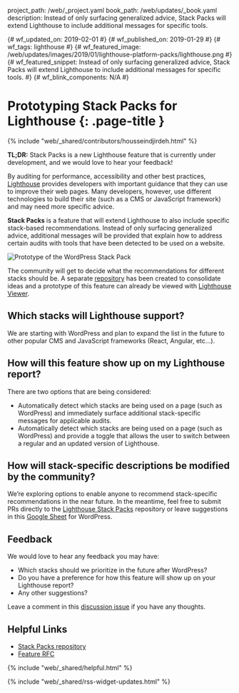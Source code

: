 project_path: /web/_project.yaml book_path: /web/updates/_book.yaml description: Instead of only surfacing generalized advice, Stack Packs will extend Lighthouse to include additional messages for specific tools.

{# wf_updated_on: 2019-02-01 #} {# wf_published_on: 2019-01-29 #} {# wf_tags: lighthouse #} {# wf_featured_image: /web/updates/images/2019/01/lighthouse-platform-packs/lighthouse.png #} {# wf_featured_snippet: Instead of only surfacing generalized advice, Stack Packs will extend Lighthouse to include additional messages for specific tools. #} {# wf_blink_components: N/A #}

# Prototyping Stack Packs for Lighthouse {: .page-title }

{% include "web/_shared/contributors/housseindjirdeh.html" %}

**TL;DR:** Stack Packs is a new Lighthouse feature that is currently under development, and we would love to hear your feedback!

By auditing for performance, accessibility and other best practices, [Lighthouse](/web/tools/lighthouse/) provides developers with important guidance that they can use to improve their web pages. Many developers, however, use different technologies to build their site (such as a CMS or JavaScript framework) and may need more specific advice.

**Stack Packs** is a feature that will extend Lighthouse to also include specific stack-based recommendations. Instead of only surfacing generalized advice, additional messages will be provided that explain how to address certain audits with tools that have been detected to be used on a website.

<img src="/web/updates/images/2019/01/lighthouse-platform-packs/audit.png"
alt="Prototype of the WordPress Stack Pack" />

The community will get to decide what the recommendations for different stacks should be. A separate [repository](https://github.com/GoogleChrome/lighthouse-stack-packs) has been created to consolidate ideas and a prototype of this feature can already be viewed with [Lighthouse Viewer](https://houssein.me/lighthouse/viewer-wordpress/?gist=9efc3fc22dc500620c884db995e3fb6c).

## Which stacks will Lighthouse support?

We are starting with WordPress and plan to expand the list in the future to other popular CMS and JavaScript frameworks (React, Angular, etc...).

## How will this feature show up on my Lighthouse report?

There are two options that are being considered:

* Automatically detect which stacks are being used on a page (such as WordPress) and immediately surface additional stack-specific messages for applicable audits.
* Automatically detect which stacks are being used on a page (such as WordPress) and provide a toggle that allows the user to switch between a regular and an updated version of Lighthouse.

## How will stack-specific descriptions be modified by the community?

We’re exploring options to enable anyone to recommend stack-specific recommendations in the near future. In the meantime, feel free to submit PRs directly to the [Lighthouse Stack Packs](https://github.com/GoogleChrome/lighthouse-stack-packs) repository or leave suggestions in this [Google Sheet](https://docs.google.com/spreadsheets/d/1D4sz4NmhTjekJR2HIFX6QvO76c9PU2LHKDBf19YLnrA/edit?usp=sharing) for WordPress.

## Feedback

We would love to hear any feedback you may have:

* Which stacks should we prioritize in the future after WordPress?
* Do you have a preference for how this feature will show up on your Lighthouse report?
* Any other suggestions?

Leave a comment in this [discussion issue](https://github.com/GoogleChrome/lighthouse-stack-packs/issues/3) if you have any thoughts.

## Helpful Links

* [Stack Packs repository](https://github.com/GoogleChrome/lighthouse-stack-packs)
* [Feature RFC](https://github.com/GoogleChrome/lighthouse/issues/7021)

{% include "web/_shared/helpful.html" %}

{% include "web/_shared/rss-widget-updates.html" %}